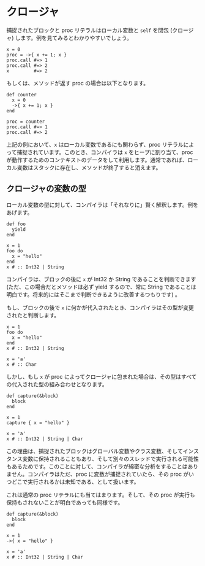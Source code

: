 # クロージャ

捕捉されたブロックと proc リテラルはローカル変数と `self` を閉包 (クロージャ) します。例を見てみるとわかりやすいでしょう。

```crystal
x = 0
proc = ->{ x += 1; x }
proc.call #=> 1
proc.call #=> 2
x         #=> 2
```

もしくは、メソッドが返す proc の場合は以下となります。

```crystal
def counter
  x = 0
  ->{ x += 1; x }
end

proc = counter
proc.call #=> 1
proc.call #=> 2
```

上記の例において、`x` はローカル変数であるにも関わらず、proc リテラルによって捕捉されています。このとき、コンパイラは `x` をヒープに割り当て、proc が動作するためのコンテキストのデータをして利用します。通常であれば、ローカル変数はスタックに存在し、メソッドが終了すると消えます。

## クロージャの変数の型

ローカル変数の型に対して、コンパイラは「それなりに」賢く解釈します。例をあげます。

```crystal
def foo
  yield
end

x = 1
foo do
  x = "hello"
end
x # :: Int32 | String
```

コンパイラは、ブロックの後に `x` が Int32 か String であることを判断できます (ただ、この場合だとメソッドは必ず yield するので、常に String であることは明白です。将来的にはそこまで判断できるように改善するつもりです) 。

もし、ブロックの後で `x` に何かが代入されたとき、コンパイラはその型が変更されたと判断します。

```crystal
x = 1
foo do
  x = "hello"
end
x # :: Int32 | String

x = 'a'
x # :: Char
```

しかし、もし `x` が proc によってクロージャに包まれた場合は、その型はすべての代入された型の組み合わせとなります。

```crystal
def capture(&block)
  block
end

x = 1
capture { x = "hello" }

x = 'a'
x # :: Int32 | String | Char
```

この理由は、捕捉されたブロックはグローバル変数やクラス変数、そしてインスタンス変数に保持されることもあり、そして別々のスレッドで実行される可能性もあるためです。このことに対して、コンパイラが綿密な分析をすることはありません。コンパイラはただ、proc に変数が捕捉されていたら、その proc がいつどこで実行されるかは未知である、として扱います。

これは通常の proc リテラルにも当てはまります。そして、その proc が実行も保持もされないことが明白であっても同様です。

```crystal
def capture(&block)
  block
end

x = 1
->{ x = "hello" }

x = 'a'
x # :: Int32 | String | Char
```



